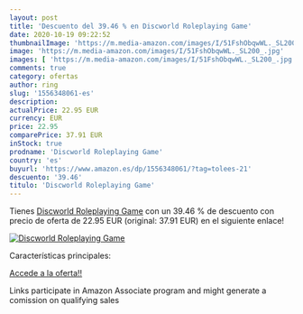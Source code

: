 ```yaml
---
layout: post
title: 'Descuento del 39.46 % en Discworld Roleplaying Game'
date: 2020-10-19 09:22:52
thumbnailImage: 'https://m.media-amazon.com/images/I/51FshObqwWL._SL200_.jpg'
image: 'https://m.media-amazon.com/images/I/51FshObqwWL._SL200_.jpg'
images: [ 'https://m.media-amazon.com/images/I/51FshObqwWL._SL200_.jpg' ]
comments: true
category: ofertas
author: ring
slug: '1556348061-es'
description:
actualPrice: 22.95 EUR
currency: EUR
price: 22.95
comparePrice: 37.91 EUR
inStock: true
prodname: 'Discworld Roleplaying Game'
country: 'es'
buyurl: 'https://www.amazon.es/dp/1556348061/?tag=tolees-21'
descuento: '39.46'
titulo: 'Discworld Roleplaying Game'
---
```


Tienes [Discworld Roleplaying Game](https://www.amazon.es/dp/1556348061/?tag=tolees-21) con un 39.46 % de descuento con precio de oferta de 22.95 EUR (original: 37.91 EUR) en el siguiente enlace!

[![Discworld Roleplaying Game](https://m.media-amazon.com/images/I/51FshObqwWL._SL200_.jpg)](https://www.amazon.es/dp/1556348061/?tag=tolees-21)

Características principales:


[Accede a la oferta!!](https://www.amazon.es/dp/1556348061/?tag=tolees-21)

Links participate in Amazon Associate program and might generate a comission on qualifying sales


